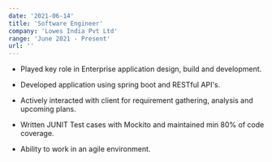 ```yaml
---
date: '2021-06-14'
title: 'Software Engineer'
company: 'Lowes India Pvt Ltd'
range: 'June 2021 - Present'
url: ''
---
```


- Played key role in Enterprise application design, build and development.

- Developed application using spring boot and RESTful API's.

- Actively interacted with client for requirement gathering, analysis and upcoming plans.

- Written JUNIT Test cases with Mockito and maintained min 80% of code coverage.

-  Ability to work in an agile environment.

